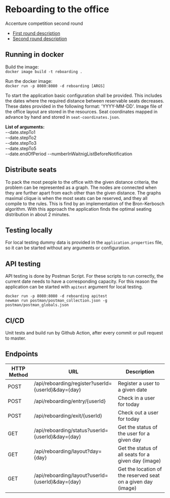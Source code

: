 # Reboarding to the office
Accenture competition second round<br>
- [First round description](first_round_descripton.md)<br>
- [Second round description](second_round_descripton.md)<br>
## Running in docker
Build the image:  
`docker image build -t reboarding .`

Run the docker image:  
`docker run -p 8080:8080 -d reboarding [ARGS]`

To start the application basic configuration shall be provided. This includes the dates where the required distance 
between reservable seats decreases. These dates provided in the following format: 'YYYY-MM-DD'. Image file of the 
office layout are stored in the resources. Seat coordinates mapped in advance by hand and stored in 
`seat-coordinates.json`.

**List of arguments:**  
--date.stepTo1  
--date.stepTo2  
--date.stepTo3  
--date.stepTo5  
--date.endOfPeriod 
--numberInWaitnigListBeforeNotification

## Distribute seats
To pack the most people to the office with the given distance criteria, the problem can be represented as a graph. 
The nodes are connected when they are further apart from each other than the given distance. The graphs maximal clique 
is when the most seats can be reserved, and they all compile to the rules. This is find by an implementation of the
Bron-Kerbosch algorithm. With this approach the application finds the optimal seating distribution in about 2 minutes.

## Testing locally

For local testing dummy data is provided in the `application.properties` file, so it can be started without any 
arguments or configuration.

## API testing

API testing is done by Postman Script. For these scripts to run correctly, the current date needs to have a corresponding
capacity. For this reason the application can be started with `apitest` argument for local testing.

```
docker run -p 8080:8080 -d reboarding apitest
newman run postman/postman_collection.json -g postman/postman_globals.json   
```

## CI/CD

Unit tests and build run by Github Action, after every commit or pull request to master.

## Endpoints

HTTP Method | URL | Description
----------- | --- | -----------
POST | /api/reboarding/register?userId={userId}&day={day} | Register a user to a given date
POST | /api/reboarding/entry/{userId} | Check in a user for today
POST | /api/reboarding/exit/{userId} | Check out a user for today
GET | /api/reboarding/status?userId={userId}&day={day} | Get the status of the user for a given day
GET | /api/reboarding/layout?day={day} | Get the status of all seats for a given day (image)
GET | /api/reboarding/layout?userId={userId}&day={day} | Get the location of the reserved seat on a given day (image)

 
